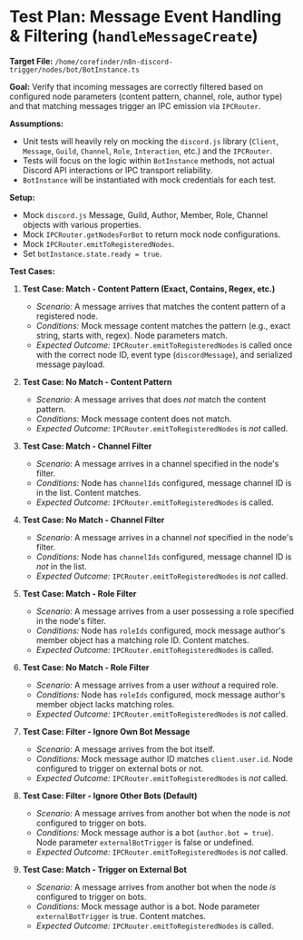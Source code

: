 # Test Plan: Message Event Handling & Filtering (`handleMessageCreate`)

**Target File:** `/home/corefinder/n8n-discord-trigger/nodes/bot/BotInstance.ts`

**Goal:** Verify that incoming messages are correctly filtered based on configured node parameters (content pattern, channel, role, author type) and that matching messages trigger an IPC emission via `IPCRouter`.

**Assumptions:**

- Unit tests will heavily rely on mocking the `discord.js` library (`Client`, `Message`, `Guild`, `Channel`, `Role`, `Interaction`, etc.) and the `IPCRouter`.
- Tests will focus on the logic within `BotInstance` methods, not actual Discord API interactions or IPC transport reliability.
- `BotInstance` will be instantiated with mock credentials for each test.

**Setup:**

- Mock `discord.js` Message, Guild, Author, Member, Role, Channel objects with various properties.
- Mock `IPCRouter.getNodesForBot` to return mock node configurations.
- Mock `IPCRouter.emitToRegisteredNodes`.
- Set `botInstance.state.ready = true`.

**Test Cases:**

1.  **Test Case: Match - Content Pattern (Exact, Contains, Regex, etc.)**

    - _Scenario:_ A message arrives that matches the content pattern of a registered node.
    - _Conditions:_ Mock message content matches the pattern (e.g., exact string, starts with, regex). Node parameters match.
    - _Expected Outcome:_ `IPCRouter.emitToRegisteredNodes` is called once with the correct node ID, event type (`discordMessage`), and serialized message payload.

2.  **Test Case: No Match - Content Pattern**

    - _Scenario:_ A message arrives that does _not_ match the content pattern.
    - _Conditions:_ Mock message content does not match.
    - _Expected Outcome:_ `IPCRouter.emitToRegisteredNodes` is _not_ called.

3.  **Test Case: Match - Channel Filter**

    - _Scenario:_ A message arrives in a channel specified in the node's filter.
    - _Conditions:_ Node has `channelIds` configured, message channel ID is in the list. Content matches.
    - _Expected Outcome:_ `IPCRouter.emitToRegisteredNodes` is called.

4.  **Test Case: No Match - Channel Filter**

    - _Scenario:_ A message arrives in a channel _not_ specified in the node's filter.
    - _Conditions:_ Node has `channelIds` configured, message channel ID is _not_ in the list.
    - _Expected Outcome:_ `IPCRouter.emitToRegisteredNodes` is _not_ called.

5.  **Test Case: Match - Role Filter**

    - _Scenario:_ A message arrives from a user possessing a role specified in the node's filter.
    - _Conditions:_ Node has `roleIds` configured, mock message author's member object has a matching role ID. Content matches.
    - _Expected Outcome:_ `IPCRouter.emitToRegisteredNodes` is called.

6.  **Test Case: No Match - Role Filter**

    - _Scenario:_ A message arrives from a user _without_ a required role.
    - _Conditions:_ Node has `roleIds` configured, mock message author's member object lacks matching roles.
    - _Expected Outcome:_ `IPCRouter.emitToRegisteredNodes` is _not_ called.

7.  **Test Case: Filter - Ignore Own Bot Message**

    - _Scenario:_ A message arrives from the bot itself.
    - _Conditions:_ Mock message author ID matches `client.user.id`. Node configured to trigger on external bots or not.
    - _Expected Outcome:_ `IPCRouter.emitToRegisteredNodes` is _not_ called.

8.  **Test Case: Filter - Ignore Other Bots (Default)**

    - _Scenario:_ A message arrives from another bot when the node is _not_ configured to trigger on bots.
    - _Conditions:_ Mock message author is a bot (`author.bot = true`). Node parameter `externalBotTrigger` is false or undefined.
    - _Expected Outcome:_ `IPCRouter.emitToRegisteredNodes` is _not_ called.

9.  **Test Case: Match - Trigger on External Bot**
    - _Scenario:_ A message arrives from another bot when the node _is_ configured to trigger on bots.
    - _Conditions:_ Mock message author is a bot. Node parameter `externalBotTrigger` is true. Content matches.
    - _Expected Outcome:_ `IPCRouter.emitToRegisteredNodes` is called.

